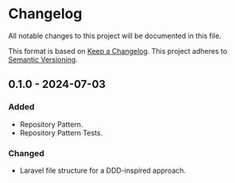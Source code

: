 # Changelog
All notable changes to this project will be documented in this file.

This format is based on [Keep a Changelog](https://keepachangelog.com). This project adheres to [Semantic Versioning](https://semver.org).

## 0.1.0 - 2024-07-03
### Added
- Repository Pattern.
- Repository Pattern Tests.

### Changed
- Laravel file structure for a DDD-inspired approach.
